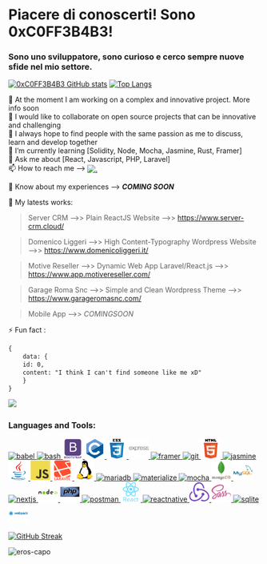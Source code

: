 <!--### Hi there 👋

[![0xC0FF3B4B3 GitHub stats](https://github-readme-stats.vercel.app/api?username=Eros-capo&count_private=true&&show_icons=true&title_color=11E940&icon_color=9411E9&text_color=daf7dc&bg_color=2A1E3F&border_color=CF2828&locale=it&include_all_commits=true&count_private=true&line_height=24&custom_title=Statistiche%20di%200xC0FF3B4B3&hide=prs)](https://github.com/Eros-Capo)                           [![Top Langs](https://github-readme-stats.vercel.app/api/top-langs/?username=Eros-capo&layout=compact&langs_count=9&card_width=300)](https://github.com/Eros-Capo)
<!--
**Eros-Capo/Eros-Capo** is a ✨ _special_ ✨ repository because its `README.md` (this file) appears on your GitHub profile.
https://github-readme-stats.vercel.app/api/top-langs/?username=Eros-capo&layout=compact&langs_count=20
Here are some ideas to get you started:

- 🔭 I’m currently working on ...
- 🌱 I’m currently learning ...
- 👯 I’m looking to collaborate on ...
- 🤔 I’m looking for help with ...
- 💬 Ask me about ...
- 📫 How to reach me: ...
- 😄 Pronouns: ...
- ⚡ Fun fact: ...
-->
# Piacere di conoscerti! Sono 0xC0FF3B4B3!

### Sono uno sviluppatore, sono curioso e cerco sempre nuove sfide nel mio settore.

[![0xC0FF3B4B3 GitHub stats](https://github-readme-stats.vercel.app/api?username=Eros-capo&count_private=true&&show_icons=true&title_color=11E940&icon_color=9411E9&text_color=daf7dc&bg_color=2A1E3F&border_color=CF2828&locale=it&include_all_commits=true&count_private=true&line_height=24&custom_title=Statistiche%20di%200xC0FF3B4B3&hide=prs)](https://github.com/Eros-Capo)                           [![Top Langs](https://github-readme-stats.vercel.app/api/top-langs/?username=Eros-capo&layout=compact&langs_count=20&card_width=300)](https://github.com/Eros-Capo)

🔭  At the moment I am working on a complex and innovative project. More info soon <br>
👯 I would like to collaborate on open source projects that can be innovative and challenging<br>
🤝 I always hope to find people with the same passion as me to discuss, learn and develop together<br>
🌱 I’m currently learning [Solidity, Node, Mocha, Jasmine, Rust, Framer]<br>
💬 Ask me about [React, Javascript, PHP, Laravel]<br>
📫 How to reach me --> <a href="https://www.linkedin.com/in/eros-capobianco/" target="blank"><img align="center" src="https://raw.githubusercontent.com/rahuldkjain/github-profile-readme-generator/master/src/images/icons/Social/linked-in-alt.svg" alt="." height="30" width="40" /></a><br>

📄 Know about my experiences --> ***COMING SOON***<br>

📄 My latests works:
> Server CRM -->> Plain ReactJS Website -->>  https://www.server-crm.cloud/

> Domenico Liggeri -->> High Content-Typography Wordpress Website -->> https://www.domenicoliggeri.it/

> Motive Reseller -->> Dynamic Web App Laravel/React.js -->> https://www.app.motivereseller.com/

> Garage Roma Snc -->> Simple and Clean Wordpress Theme -->> https://www.garageromasnc.com/

> Mobile App -->> *COMINGSOON* 

⚡ Fun fact : 

    {
	    data: { 
		id: 0,
		content: "I think I can't find someone like me xD"
	    }
	}

![](https://github-profile-trophy.vercel.app/?username=eros-capo&theme=radical&margin-w=40&no-frame=true) 

<h3 align="left">Languages and Tools:</h3>
<p align="left"> <a href="https://babeljs.io/" target="_blank"> <img src="https://www.vectorlogo.zone/logos/babeljs/babeljs-icon.svg" alt="babel" width="40" height="40"/> </a> <a href="https://www.gnu.org/software/bash/" target="_blank"> <img src="https://www.vectorlogo.zone/logos/gnu_bash/gnu_bash-icon.svg" alt="bash" width="40" height="40"/> </a> <a href="https://getbootstrap.com" target="_blank"> <img src="https://raw.githubusercontent.com/devicons/devicon/master/icons/bootstrap/bootstrap-plain-wordmark.svg" alt="bootstrap" width="40" height="40"/> </a> <a href="https://www.cprogramming.com/" target="_blank"> <img src="https://raw.githubusercontent.com/devicons/devicon/master/icons/c/c-original.svg" alt="c" width="40" height="40"/> </a> <a href="https://www.w3schools.com/css/" target="_blank"> <img src="https://raw.githubusercontent.com/devicons/devicon/master/icons/css3/css3-original-wordmark.svg" alt="css3" width="40" height="40"/> </a> <a href="https://expressjs.com" target="_blank"> <img src="https://raw.githubusercontent.com/devicons/devicon/master/icons/express/express-original-wordmark.svg" alt="express" width="40" height="40"/> </a> <a href="https://www.framer.com/" target="_blank"> <img src="https://www.vectorlogo.zone/logos/framer/framer-icon.svg" alt="framer" width="40" height="40"/> </a> <a href="https://git-scm.com/" target="_blank"> <img src="https://www.vectorlogo.zone/logos/git-scm/git-scm-icon.svg" alt="git" width="40" height="40"/> </a> <a href="https://www.w3.org/html/" target="_blank"> <img src="https://raw.githubusercontent.com/devicons/devicon/master/icons/html5/html5-original-wordmark.svg" alt="html5" width="40" height="40"/> </a> <a href="https://jasmine.github.io/" target="_blank"> <img src="https://www.vectorlogo.zone/logos/jasmine/jasmine-icon.svg" alt="jasmine" width="40" height="40"/> </a> <a href="https://www.java.com" target="_blank"> <img src="https://raw.githubusercontent.com/devicons/devicon/master/icons/java/java-original.svg" alt="java" width="40" height="40"/> </a> <a href="https://developer.mozilla.org/en-US/docs/Web/JavaScript" target="_blank"> <img src="https://raw.githubusercontent.com/devicons/devicon/master/icons/javascript/javascript-original.svg" alt="javascript" width="40" height="40"/> </a> <a href="https://laravel.com/" target="_blank"> <img src="https://raw.githubusercontent.com/devicons/devicon/master/icons/laravel/laravel-plain-wordmark.svg" alt="laravel" width="40" height="40"/> </a> <a href="https://www.linux.org/" target="_blank"> <img src="https://raw.githubusercontent.com/devicons/devicon/master/icons/linux/linux-original.svg" alt="linux" width="40" height="40"/> </a> <a href="https://mariadb.org/" target="_blank"> <img src="https://www.vectorlogo.zone/logos/mariadb/mariadb-icon.svg" alt="mariadb" width="40" height="40"/> </a> <a href="https://materializecss.com/" target="_blank"> <img src="https://raw.githubusercontent.com/prplx/svg-logos/5585531d45d294869c4eaab4d7cf2e9c167710a9/svg/materialize.svg" alt="materialize" width="40" height="40"/> </a> <a href="https://mochajs.org" target="_blank"> <img src="https://www.vectorlogo.zone/logos/mochajs/mochajs-icon.svg" alt="mocha" width="40" height="40"/> </a> <a href="https://www.mongodb.com/" target="_blank"> <img src="https://raw.githubusercontent.com/devicons/devicon/master/icons/mongodb/mongodb-original-wordmark.svg" alt="mongodb" width="40" height="40"/> </a> <a href="https://www.mysql.com/" target="_blank"> <img src="https://raw.githubusercontent.com/devicons/devicon/master/icons/mysql/mysql-original-wordmark.svg" alt="mysql" width="40" height="40"/> </a> <a href="https://nextjs.org/" target="_blank"> <img src="https://cdn.worldvectorlogo.com/logos/nextjs-3.svg" alt="nextjs" width="40" height="40"/> </a> <a href="https://nodejs.org" target="_blank"> <img src="https://raw.githubusercontent.com/devicons/devicon/master/icons/nodejs/nodejs-original-wordmark.svg" alt="nodejs" width="40" height="40"/> </a> <a href="https://www.php.net" target="_blank"> <img src="https://raw.githubusercontent.com/devicons/devicon/master/icons/php/php-original.svg" alt="php" width="40" height="40"/> </a> <a href="https://postman.com" target="_blank"> <img src="https://www.vectorlogo.zone/logos/getpostman/getpostman-icon.svg" alt="postman" width="40" height="40"/> </a> <a href="https://reactjs.org/" target="_blank"> <img src="https://raw.githubusercontent.com/devicons/devicon/master/icons/react/react-original-wordmark.svg" alt="react" width="40" height="40"/> </a> <a href="https://reactnative.dev/" target="_blank"> <img src="https://reactnative.dev/img/header_logo.svg" alt="reactnative" width="40" height="40"/> </a> <a href="https://redux.js.org" target="_blank"> <img src="https://raw.githubusercontent.com/devicons/devicon/master/icons/redux/redux-original.svg" alt="redux" width="40" height="40"/> </a> <a href="https://sass-lang.com" target="_blank"> <img src="https://raw.githubusercontent.com/devicons/devicon/master/icons/sass/sass-original.svg" alt="sass" width="40" height="40"/> </a> <a href="https://www.sqlite.org/" target="_blank"> <img src="https://www.vectorlogo.zone/logos/sqlite/sqlite-icon.svg" alt="sqlite" width="40" height="40"/> </a> <a href="https://webpack.js.org" target="_blank"> <img src="https://raw.githubusercontent.com/devicons/devicon/d00d0969292a6569d45b06d3f350f463a0107b0d/icons/webpack/webpack-original-wordmark.svg" alt="webpack" width="40" height="40"/> </a> </p>

[![GitHub Streak](http://github-readme-streak-stats.herokuapp.com?user=Eros-capo&theme=react&hide_border=true&date_format=M%20j%5B%2C%20Y%5D)](https://github.com/Eros-Capo)<p align="left"> <img src="https://komarev.com/ghpvc/?username=eros-capo&label=Profile%20views&color=0e75b6&style=flat" alt="eros-capo" /> </p>
